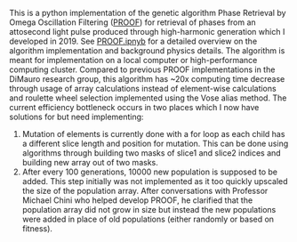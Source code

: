 This is a python implementation of the genetic algorithm Phase Retrieval by Omega Oscillation Filtering ([PROOF](https://opg.optica.org/oe/fulltext.cfm?uri=oe-18-12-13006&id=199923)) for retrieval of phases from an attosecond light pulse produced through high-harmonic generation which I developed in 2019. See [PROOF.ipnyb](PROOF.ipynb) for a detailed overview on the algorithm implementation and background physics details. The algorithm is meant for implementation on a local computer or high-performance computing cluster. Compared to previous PROOF implementations in the DiMauro research group, this algorithm has ~20x computing time decrease through usage of array calculations instead of element-wise calculations and roulette wheel selection implemented using the Vose alias method. The current efficiency bottleneck occurs in two places which I now have solutions for but need implementing:
1. Mutation of elements is currently done with a for loop as each child has a different slice length and position for mutation. This can be done using algorithms through building two masks of slice1 and slice2 indices and building new array out of two masks.
2. After every 100 generations, 10000 new population is supposed to be added. This step initially was not implemented as it too quickly upscaled the size of the population array. After conversations with Professor Michael Chini who helped develop PROOF, he clarified that the population array did not grow in size but instead the new populations were added in place of old populations (either randomly or based on fitness).
